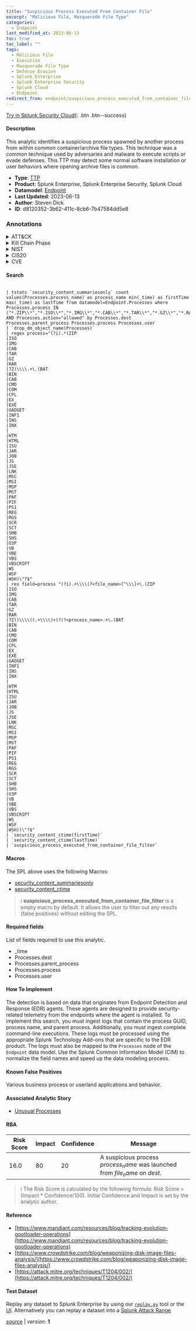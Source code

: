 ```yaml
---
title: "Suspicious Process Executed From Container File"
excerpt: "Malicious File, Masquerade File Type"
categories:
  - Endpoint
last_modified_at: 2023-06-13
toc: true
toc_label: ""
tags:
  - Malicious File
  - Execution
  - Masquerade File Type
  - Defense Evasion
  - Splunk Enterprise
  - Splunk Enterprise Security
  - Splunk Cloud
  - Endpoint
redirect_from: endpoint/suspicious_process_executed_from_container_file/
---
```




[Try in Splunk Security Cloud](https://www.splunk.com/en_us/cyber-security.html){: .btn .btn--success}

#### Description

This analytic identifies a suspicious process spawned by another process from within common container/archive file types. This technique was a common technique used by adversaries and malware to execute scripts or evade defenses. This TTP may detect some normal software installation or user behaviors where opening archive files is common.

- **Type**: [TTP](https://github.com/splunk/security_content/wiki/Detection-Analytic-Types)
- **Product**: Splunk Enterprise, Splunk Enterprise Security, Splunk Cloud
- **Datamodel**: [Endpoint](https://docs.splunk.com/Documentation/CIM/latest/User/Endpoint)
- **Last Updated**: 2023-06-13
- **Author**: Steven Dick
- **ID**: d8120352-3b62-411c-8cb6-7b47584dd5e8

### Annotations
<details>
  <summary>ATT&CK</summary>

<div markdown="1">

#### [ATT&CK](https://attack.mitre.org/)

| ID          | Technique   | Tactic         |
| ----------- | ----------- |--------------- |
| [T1204.002](https://attack.mitre.org/techniques/T1204/002/) | Malicious File | Execution |

| [T1036.008](https://attack.mitre.org/techniques/T1036/008/) | Masquerade File Type | Defense Evasion |

</div>
</details>


<details>
  <summary>Kill Chain Phase</summary>

<div markdown="1">

* Installation
* Exploitation


</div>
</details>


<details>
  <summary>NIST</summary>

<div markdown="1">

* DE.CM



</div>
</details>

<details>
  <summary>CIS20</summary>

<div markdown="1">

* CIS 10



</div>
</details>

<details>
  <summary>CVE</summary>

<div markdown="1">


</div>
</details>


#### Search

```

| tstats `security_content_summariesonly` count values(Processes.process_name) as process_name min(_time) as firstTime max(_time) as lastTime from datamodel=Endpoint.Processes where Processes.process IN ("*.ZIP\\*","*.ISO\\*","*.IMG\\*","*.CAB\\*","*.TAR\\*","*.GZ\\*","*.RAR\\*","*.7Z\\*") AND Processes.action="allowed" by Processes.dest Processes.parent_process Processes.process Processes.user
| `drop_dm_object_name(Processes)`
| regex process="(?i).*(ZIP
|ISO
|IMG
|CAB
|TAR
|GZ
|RAR
|7Z)\\\\.+\.(BAT
|BIN
|CAB
|CMD
|COM
|CPL
|EX_
|EXE
|GADGET
|INF1
|INS
|INX
|
|HTM
|HTML
|ISU
|JAR
|JOB
|JS
|JSE
|LNK
|MSC
|MSI
|MSP
|MST
|PAF
|PIF
|PS1
|REG
|RGS
|SCR
|SCT
|SHB
|SHS
|U3P
|VB
|VBE
|VBS
|VBSCRIPT
|WS
|WSF
|WSH)\"?$" 
| rex field=process "(?i).+\\\\(?<file_name>[^\\\]+\.(ZIP
|ISO
|IMG
|CAB
|TAR
|GZ
|RAR
|7Z))\\\\((.+\\\\)+)?(?<process_name>.+\.(BAT
|BIN
|CAB
|CMD
|COM
|CPL
|EX_
|EXE
|GADGET
|INF1
|INS
|INX
|
|HTM
|HTML
|ISU
|JAR
|JOB
|JS
|JSE
|LNK
|MSC
|MSI
|MSP
|MST
|PAF
|PIF
|PS1
|REG
|RGS
|SCR
|SCT
|SHB
|SHS
|U3P
|VB
|VBE
|VBS
|VBSCRIPT
|WS
|WSF
|WSH))\"?$"
| `security_content_ctime(firstTime)` 
| `security_content_ctime(lastTime)` 
| `suspicious_process_executed_from_container_file_filter`
```

#### Macros
The SPL above uses the following Macros:
* [security_content_summariesonly](https://github.com/splunk/security_content/blob/develop/macros/security_content_summariesonly.yml)
* [security_content_ctime](https://github.com/splunk/security_content/blob/develop/macros/security_content_ctime.yml)

> :information_source:
> **suspicious_process_executed_from_container_file_filter** is a empty macro by default. It allows the user to filter out any results (false positives) without editing the SPL.



#### Required fields
List of fields required to use this analytic.
* _time
* Processes.dest
* Processes.parent_process
* Processes.process
* Processes.user



#### How To Implement
The detection is based on data that originates from Endpoint Detection and Response (EDR) agents. These agents are designed to provide security-related telemetry from the endpoints where the agent is installed. To implement this search, you must ingest logs that contain the process GUID, process name, and parent process. Additionally, you must ingest complete command-line executions. These logs must be processed using the appropriate Splunk Technology Add-ons that are specific to the EDR product. The logs must also be mapped to the `Processes` node of the `Endpoint` data model. Use the Splunk Common Information Model (CIM) to normalize the field names and speed up the data modeling process.
#### Known False Positives
Various business process or userland applications and behavior.

#### Associated Analytic Story
* [Unusual Processes](/stories/unusual_processes)




#### RBA

| Risk Score  | Impact      | Confidence   | Message      |
| ----------- | ----------- |--------------|--------------|
| 16.0 | 80 | 20 | A suspicious process $process_name$ was launched from $file_name$ on $dest$. |


> :information_source:
> The Risk Score is calculated by the following formula: Risk Score = (Impact * Confidence/100). Initial Confidence and Impact is set by the analytic author.


#### Reference

* [https://www.mandiant.com/resources/blog/tracking-evolution-gootloader-operations](https://www.mandiant.com/resources/blog/tracking-evolution-gootloader-operations)
* [https://www.crowdstrike.com/blog/weaponizing-disk-image-files-analysis/](https://www.crowdstrike.com/blog/weaponizing-disk-image-files-analysis/)
* [https://attack.mitre.org/techniques/T1204/002/](https://attack.mitre.org/techniques/T1204/002/)



#### Test Dataset
Replay any dataset to Splunk Enterprise by using our [`replay.py`](https://github.com/splunk/attack_data#using-replaypy) tool or the [UI](https://github.com/splunk/attack_data#using-ui).
Alternatively you can replay a dataset into a [Splunk Attack Range](https://github.com/splunk/attack_range#replay-dumps-into-attack-range-splunk-server)




[*source*](https://github.com/splunk/security_content/tree/develop/detections/endpoint/suspicious_process_executed_from_container_file.yml) \| *version*: **1**